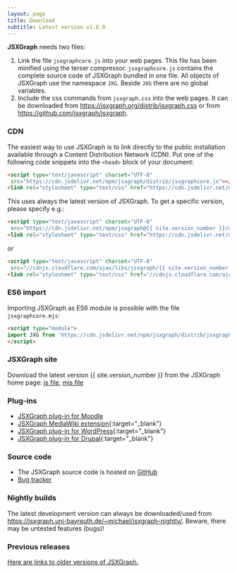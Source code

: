 ```yaml
---
layout: page
title: Download
subtitle: Latest version v1.8.0
---
```


**JSXGraph** needs two files:

1. Link the file `jsxgraphcore.js` into your web pages. This file has been minified using the terser compressor. `jsxgraphcore.js` contains the complete source code of JSXGraph bundled in one file. All objects of JSXGraph use the namespace `JXG`. Beside `JXG` there are no global variables.
2. Include the css commands from `jsxgraph.css` into the web pages. It can be downloaded from <https://jsxgraph.org/distrib/jsxgraph.css> or from <https://github.com/jsxgraph/jsxgraph>.

### CDN

The easiest way to use JSXGraph is to link directly to the public installation available through a Content Distribution Network (CDN).
Put one of the following code snippets into the `<head>` block of your document:

```html
<script type="text/javascript" charset="UTF-8"
 src="https://cdn.jsdelivr.net/npm/jsxgraph/distrib/jsxgraphcore.js"></script>
<link rel="stylesheet" type="text/css" href="https://cdn.jsdelivr.net/npm/jsxgraph/distrib/jsxgraph.css" />
```

This uses always the latest version of JSXGraph.
To get a specific version, please specify e.g.:

```html
<script type="text/javascript" charset="UTF-8"
 src="https://cdn.jsdelivr.net/npm/jsxgraph@{{ site.version_number }}/distrib/jsxgraphcore.js"></script>
<link rel="stylesheet" type="text/css" href="https://cdn.jsdelivr.net/npm/jsxgraph@{{ site.version_number }}/distrib/jsxgraph.css" />
```

or

```html
<script type="text/javascript" charset="UTF-8"
 src="//cdnjs.cloudflare.com/ajax/libs/jsxgraph/{{ site.version_number }}/jsxgraphcore.js"></script>
<link rel="stylesheet" type="text/css" href="//cdnjs.cloudflare.com/ajax/libs/jsxgraph/{{ site.version_number }}/jsxgraph.css" />
```

### ES6 import

Importing JSXGraph as ES6 module is possible with the file `jsxgraphcore.mjs`:

```html
<script type="module">
import JXG from 'https://cdn.jsdelivr.net/npm/jsxgraph/distrib/jsxgraphcore.mjs';
</script>
```


### JSXGraph site
Download the latest version {{ site.version_number }} from the JSXGraph home page: [js file](https://jsxgraph.org/distrib/jsxgraphcore.js),
[mjs file](https://jsxgraph.org/distrib/jsxgraphcore.mjs)


### Plug-ins

- [JSXGraph plug-in for Moodle](https://github.com/jsxgraph/moodle-jsxgraph-plugin)
- [JSXGraph MediaWiki extension](https://github.com/jsxgraph/jsxgraph){:target="_blank"}
- [JSXGraph plug-in for WordPress](https://wordpress.org/extend/plugins/jsxgraph){:target="_blank"}
- [JSXGraph plug-in for Drupal](https://drupal.org/project/jsxgraph){:target="_blank"}

### Source code

* The JSXGraph source code is hosted on [GitHub](https://github.com/jsxgraph/jsxgraph)
* [Bug tracker](https://github.com/jsxgraph/jsxgraph/issues)

### Nightly builds

The latest development version can always be downloaded/used from <https://jsxgraph.uni-bayreuth.de/~michael/jsxgraph-nightly/>.
Beware, there may be untested features (bugs)!

### Previous releases

[Here are links to older versions of JSXGraph.](https://jsxgraph.org/wp/previousreleases/)
